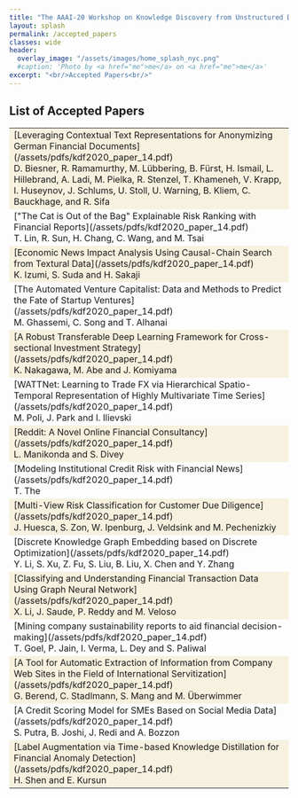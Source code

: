 ```yaml
---
title: "The AAAI-20 Workshop on Knowledge Discovery from Unstructured Data in Financial Services"
layout: splash
permalink: /accepted_papers
classes: wide
header:
  overlay_image: "/assets/images/home_splash_nyc.png"
  #caption: 'Photo by <a href="me">me</a> on <a href="me">me</a>'
excerpt: "<br/>Accepted Papers<br/>"
---
```

<h2>List of Accepted Papers</h2>
<center>
<table>

<tbody>
    <tr bgcolor="#f7f1df">
        <td markdown="span">[Leveraging Contextual Text Representations for Anonymizing German Financial Documents](/assets/pdfs/kdf2020_paper_14.pdf)<br>
            D. Biesner, R. Ramamurthy, M. Lübbering, B. Fürst, H. Ismail, L. Hillebrand, A. Ladi, M. Pielka, R. Stenzel, T. Khameneh, V. Krapp, I. Huseynov, J. Schlums, U. Stoll, U. Warning, B. Kliem, C. Bauckhage, and R. Sifa
        </td>
    </tr>
    <tr>
        <td markdown="span">["The Cat is Out of the Bag" Explainable Risk Ranking with Financial Reports](/assets/pdfs/kdf2020_paper_14.pdf)<br>
        T. Lin, R. Sun, H. Chang, C. Wang, and M. Tsai
        </td>
    </tr>   
    <tr bgcolor="#f7f1df">
        <td markdown="span">[Economic News Impact Analysis Using Causal-Chain Search from Textural Data](/assets/pdfs/kdf2020_paper_14.pdf)<br>
        K. Izumi, S. Suda and H. Sakaji
        </td>
    </tr>
    <tr>
        <td markdown="span">[The Automated Venture Capitalist: Data and Methods to Predict the Fate of Startup Ventures](/assets/pdfs/kdf2020_paper_14.pdf)<br>
        M. Ghassemi, C. Song and T. Alhanai
        </td>
    </tr>         
    <tr bgcolor="#f7f1df">
        <td markdown="span">[A Robust Transferable Deep Learning Framework for Cross-sectional Investment Strategy](/assets/pdfs/kdf2020_paper_14.pdf)<br>
        K. Nakagawa, M. Abe and J. Komiyama
        </td>
    </tr>
    <tr>
        <td markdown="span">[WATTNet: Learning to Trade FX via Hierarchical Spatio-Temporal Representation of Highly Multivariate Time Series](/assets/pdfs/kdf2020_paper_14.pdf)<br>
        M. Poli, J. Park and I. Ilievski
        </td>
    </tr>  
    <tr bgcolor="#f7f1df">
        <td markdown="span">[Reddit: A Novel Online Financial Consultancy](/assets/pdfs/kdf2020_paper_14.pdf)<br>
        L. Manikonda and S. Divey
        </td>
    </tr>
    <tr>
        <td markdown="span">[Modeling Institutional Credit Risk with Financial News](/assets/pdfs/kdf2020_paper_14.pdf)<br>
        T. The
        </td>
    </tr>  
    <tr bgcolor="#f7f1df">
        <td markdown="span">[Multi-View Risk Classification for Customer Due Diligence](/assets/pdfs/kdf2020_paper_14.pdf)<br>
        J. Huesca, S. Zon, W. Ipenburg, J. Veldsink and M. Pechenizkiy
        </td>
    </tr>
    <tr>
        <td markdown="span">[Discrete Knowledge Graph Embedding based on Discrete Optimization](/assets/pdfs/kdf2020_paper_14.pdf)<br>
        Y. Li, S. Xu, Z. Fu, S. Liu, B. Liu, X. Chen and Y. Zhang
        </td>
    </tr>  
    <tr bgcolor="#f7f1df">
        <td markdown="span">[Classifying and Understanding Financial Transaction Data Using Graph Neural Network](/assets/pdfs/kdf2020_paper_14.pdf)<br>
        X. Li, J. Saude, P. Reddy and M. Veloso
        </td>
    </tr>
    <tr>
        <td markdown="span">[Mining company sustainability reports to aid financial decision-making](/assets/pdfs/kdf2020_paper_14.pdf)<br>
        T. Goel, P. Jain, I. Verma, L. Dey and S. Paliwal
        </td>
    </tr>  
    <tr bgcolor="#f7f1df">
        <td markdown="span">[A Tool for Automatic Extraction of Information from Company Web Sites in the Field of International Servitization](/assets/pdfs/kdf2020_paper_14.pdf)<br>
        G. Berend, C. Stadlmann, S. Mang and M. Überwimmer
        </td>
    </tr>
    <tr>
        <td markdown="span">[A Credit Scoring Model for SMEs Based on Social Media Data](/assets/pdfs/kdf2020_paper_14.pdf)<br>
        S. Putra, B. Joshi, J. Redi and A. Bozzon
        </td>
    </tr>  
    <tr bgcolor="#f7f1df">
        <td markdown="span">[Label Augmentation via Time-based Knowledge Distillation for Financial Anomaly Detection](/assets/pdfs/kdf2020_paper_14.pdf)<br>
        H. Shen and E. Kursun
        </td>
    </tr>
</tbody>
</table>
</center>